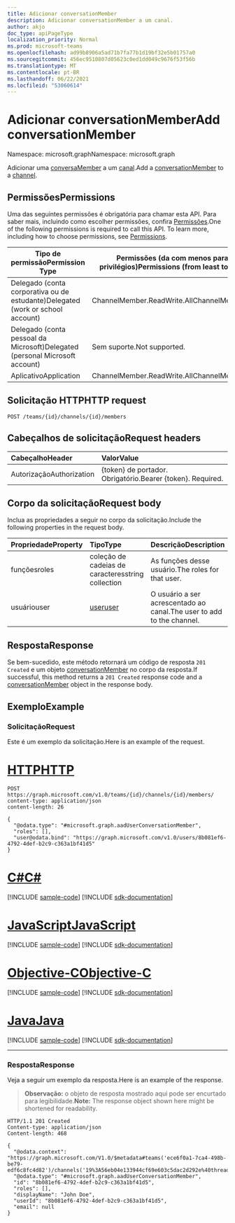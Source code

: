 ```yaml
---
title: Adicionar conversationMember
description: Adicionar conversationMember a um canal.
author: akjo
doc_type: apiPageType
localization_priority: Normal
ms.prod: microsoft-teams
ms.openlocfilehash: ad99b8906a5ad71b7fa77b1d19bf32e5b01757a0
ms.sourcegitcommit: 456ec9510807d05623c0ed1dd049c9676f53f56b
ms.translationtype: MT
ms.contentlocale: pt-BR
ms.lasthandoff: 06/22/2021
ms.locfileid: "53060614"
---
```

# <a name="add-conversationmember"></a><span data-ttu-id="567cf-103">Adicionar conversationMember</span><span class="sxs-lookup"><span data-stu-id="567cf-103">Add conversationMember</span></span>

<span data-ttu-id="567cf-104">Namespace: microsoft.graph</span><span class="sxs-lookup"><span data-stu-id="567cf-104">Namespace: microsoft.graph</span></span>

<span data-ttu-id="567cf-105">Adicionar uma [conversaMember](../resources/conversationmember.md) a um [canal](../resources/channel.md).</span><span class="sxs-lookup"><span data-stu-id="567cf-105">Add a [conversationMember](../resources/conversationmember.md) to a [channel](../resources/channel.md).</span></span>

## <a name="permissions"></a><span data-ttu-id="567cf-106">Permissões</span><span class="sxs-lookup"><span data-stu-id="567cf-106">Permissions</span></span>

<span data-ttu-id="567cf-p101">Uma das seguintes permissões é obrigatória para chamar esta API. Para saber mais, incluindo como escolher permissões, confira [Permissões](/graph/permissions-reference).</span><span class="sxs-lookup"><span data-stu-id="567cf-p101">One of the following permissions is required to call this API. To learn more, including how to choose permissions, see [Permissions](/graph/permissions-reference).</span></span>

|<span data-ttu-id="567cf-109">Tipo de permissão</span><span class="sxs-lookup"><span data-stu-id="567cf-109">Permission Type</span></span>|<span data-ttu-id="567cf-110">Permissões (da com menos para a com mais privilégios)</span><span class="sxs-lookup"><span data-stu-id="567cf-110">Permissions (from least to most privileged)</span></span>|
|---------|-------------|
|<span data-ttu-id="567cf-111">Delegado (conta corporativa ou de estudante)</span><span class="sxs-lookup"><span data-stu-id="567cf-111">Delegated (work or school account)</span></span>| <span data-ttu-id="567cf-112">ChannelMember.ReadWrite.All</span><span class="sxs-lookup"><span data-stu-id="567cf-112">ChannelMember.ReadWrite.All</span></span> |
|<span data-ttu-id="567cf-113">Delegado (conta pessoal da Microsoft)</span><span class="sxs-lookup"><span data-stu-id="567cf-113">Delegated (personal Microsoft account)</span></span>|<span data-ttu-id="567cf-114">Sem suporte.</span><span class="sxs-lookup"><span data-stu-id="567cf-114">Not supported.</span></span>|
|<span data-ttu-id="567cf-115">Aplicativo</span><span class="sxs-lookup"><span data-stu-id="567cf-115">Application</span></span>| <span data-ttu-id="567cf-116">ChannelMember.ReadWrite.All</span><span class="sxs-lookup"><span data-stu-id="567cf-116">ChannelMember.ReadWrite.All</span></span> |

## <a name="http-request"></a><span data-ttu-id="567cf-117">Solicitação HTTP</span><span class="sxs-lookup"><span data-stu-id="567cf-117">HTTP request</span></span>
<!-- { "blockType": "ignored"} -->
```http
POST /teams/{id}/channels/{id}/members
```

## <a name="request-headers"></a><span data-ttu-id="567cf-118">Cabeçalhos de solicitação</span><span class="sxs-lookup"><span data-stu-id="567cf-118">Request headers</span></span>

| <span data-ttu-id="567cf-119">Cabeçalho</span><span class="sxs-lookup"><span data-stu-id="567cf-119">Header</span></span>       | <span data-ttu-id="567cf-120">Valor</span><span class="sxs-lookup"><span data-stu-id="567cf-120">Value</span></span> |
|:---------------|:--------|
| <span data-ttu-id="567cf-121">Autorização</span><span class="sxs-lookup"><span data-stu-id="567cf-121">Authorization</span></span>  | <span data-ttu-id="567cf-p102">{token} de portador. Obrigatório.</span><span class="sxs-lookup"><span data-stu-id="567cf-p102">Bearer {token}. Required.</span></span>  |

## <a name="request-body"></a><span data-ttu-id="567cf-124">Corpo da solicitação</span><span class="sxs-lookup"><span data-stu-id="567cf-124">Request body</span></span>

<span data-ttu-id="567cf-125">Inclua as propriedades a seguir no corpo da solicitação.</span><span class="sxs-lookup"><span data-stu-id="567cf-125">Include the following properties in the request body.</span></span>

| <span data-ttu-id="567cf-126">Propriedade</span><span class="sxs-lookup"><span data-stu-id="567cf-126">Property</span></span>   | <span data-ttu-id="567cf-127">Tipo</span><span class="sxs-lookup"><span data-stu-id="567cf-127">Type</span></span> |<span data-ttu-id="567cf-128">Descrição</span><span class="sxs-lookup"><span data-stu-id="567cf-128">Description</span></span>|
|:---------------|:--------|:----------|
|<span data-ttu-id="567cf-129">funções</span><span class="sxs-lookup"><span data-stu-id="567cf-129">roles</span></span>|<span data-ttu-id="567cf-130">coleção de cadeias de caracteres</span><span class="sxs-lookup"><span data-stu-id="567cf-130">string collection</span></span>|<span data-ttu-id="567cf-131">As funções desse usuário.</span><span class="sxs-lookup"><span data-stu-id="567cf-131">The roles for that user.</span></span>|
|<span data-ttu-id="567cf-132">usuário</span><span class="sxs-lookup"><span data-stu-id="567cf-132">user</span></span>|[<span data-ttu-id="567cf-133">user</span><span class="sxs-lookup"><span data-stu-id="567cf-133">user</span></span>](../resources/user.md)|<span data-ttu-id="567cf-134">O usuário a ser acrescentado ao canal.</span><span class="sxs-lookup"><span data-stu-id="567cf-134">The user to add to the channel.</span></span>|

## <a name="response"></a><span data-ttu-id="567cf-135">Resposta</span><span class="sxs-lookup"><span data-stu-id="567cf-135">Response</span></span>

<span data-ttu-id="567cf-136">Se bem-sucedido, este método retornará um código de resposta `201 Created` e um objeto [conversationMember](../resources/conversationmember.md) no corpo da resposta.</span><span class="sxs-lookup"><span data-stu-id="567cf-136">If successful, this method returns a `201 Created` response code and a [conversationMember](../resources/conversationmember.md) object in the response body.</span></span>

## <a name="example"></a><span data-ttu-id="567cf-137">Exemplo</span><span class="sxs-lookup"><span data-stu-id="567cf-137">Example</span></span>

### <a name="request"></a><span data-ttu-id="567cf-138">Solicitação</span><span class="sxs-lookup"><span data-stu-id="567cf-138">Request</span></span>

<span data-ttu-id="567cf-139">Este é um exemplo da solicitação.</span><span class="sxs-lookup"><span data-stu-id="567cf-139">Here is an example of the request.</span></span>


# <a name="http"></a>[<span data-ttu-id="567cf-140">HTTP</span><span class="sxs-lookup"><span data-stu-id="567cf-140">HTTP</span></span>](#tab/http)
<!-- {
  "blockType": "request",
  "name": "create_conversation_member"
} -->
```http
POST https://graph.microsoft.com/v1.0/teams/{id}/channels/{id}/members/
content-type: application/json
content-length: 26

{
  "@odata.type": "#microsoft.graph.aadUserConversationMember",
  "roles": [],
  "user@odata.bind": "https://graph.microsoft.com/v1.0/users/8b081ef6-4792-4def-b2c9-c363a1bf41d5"
}
```
# <a name="c"></a>[<span data-ttu-id="567cf-141">C#</span><span class="sxs-lookup"><span data-stu-id="567cf-141">C#</span></span>](#tab/csharp)
[!INCLUDE [sample-code](../includes/snippets/csharp/create-conversation-member-csharp-snippets.md)]
[!INCLUDE [sdk-documentation](../includes/snippets/snippets-sdk-documentation-link.md)]

# <a name="javascript"></a>[<span data-ttu-id="567cf-142">JavaScript</span><span class="sxs-lookup"><span data-stu-id="567cf-142">JavaScript</span></span>](#tab/javascript)
[!INCLUDE [sample-code](../includes/snippets/javascript/create-conversation-member-javascript-snippets.md)]
[!INCLUDE [sdk-documentation](../includes/snippets/snippets-sdk-documentation-link.md)]

# <a name="objective-c"></a>[<span data-ttu-id="567cf-143">Objective-C</span><span class="sxs-lookup"><span data-stu-id="567cf-143">Objective-C</span></span>](#tab/objc)
[!INCLUDE [sample-code](../includes/snippets/objc/create-conversation-member-objc-snippets.md)]
[!INCLUDE [sdk-documentation](../includes/snippets/snippets-sdk-documentation-link.md)]

# <a name="java"></a>[<span data-ttu-id="567cf-144">Java</span><span class="sxs-lookup"><span data-stu-id="567cf-144">Java</span></span>](#tab/java)
[!INCLUDE [sample-code](../includes/snippets/java/create-conversation-member-java-snippets.md)]
[!INCLUDE [sdk-documentation](../includes/snippets/snippets-sdk-documentation-link.md)]

---


### <a name="response"></a><span data-ttu-id="567cf-145">Resposta</span><span class="sxs-lookup"><span data-stu-id="567cf-145">Response</span></span>

<span data-ttu-id="567cf-146">Veja a seguir um exemplo da resposta.</span><span class="sxs-lookup"><span data-stu-id="567cf-146">Here is an example of the response.</span></span>

><span data-ttu-id="567cf-147">**Observação:** o objeto de resposta mostrado aqui pode ser encurtado para legibilidade.</span><span class="sxs-lookup"><span data-stu-id="567cf-147">**Note:** The response object shown here might be shortened for readability.</span></span>
<!-- {
  "blockType": "response",
  "truncated": true,
  "name": "create_conversation_member",
  "@odata.type": "microsoft.graph.conversationMember"
} -->
```http
HTTP/1.1 201 Created
Content-type: application/json
Content-length: 468

{
  "@odata.context": "https://graph.microsoft.com/V1.0/$metadata#teams('ece6f0a1-7ca4-498b-be79-edf6c8fc4d82')/channels('19%3A56eb04e133944cf69e603c5dac2d292e%40thread.skype')/members/microsoft.graph.aadUserConversationMember/$entity",
  "@odata.type": "#microsoft.graph.aadUserConversationMember",
  "id": "8b081ef6-4792-4def-b2c9-c363a1bf41d5",
  "roles": [],
  "displayName": "John Doe",
  "userId": "8b081ef6-4792-4def-b2c9-c363a1bf41d5",
  "email": null
}
```
